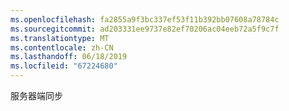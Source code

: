 ```yaml
---
ms.openlocfilehash: fa2855a9f3bc337ef53f11b392bb07608a78784c
ms.sourcegitcommit: ad203331ee9737e82ef70206ac04eeb72a5f9c7f
ms.translationtype: MT
ms.contentlocale: zh-CN
ms.lasthandoff: 06/18/2019
ms.locfileid: "67224680"
---
```

服务器端同步